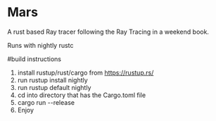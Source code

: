 # Mars

A rust based Ray tracer following the Ray Tracing in a weekend book.

Runs with nightly rustc

#build instructions

1. install rustup/rust/cargo from https://rustup.rs/
2. run rustup install nightly
3. run rustup default nightly
4. cd into directory that has the Cargo.toml file
5. cargo run --release
6. Enjoy